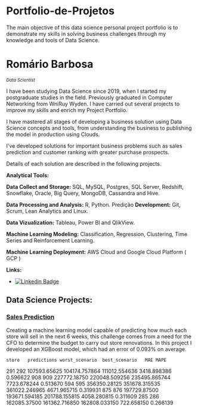 # Portfolio-de-Projetos
The main objective of this data science personal project portfolio is to demonstrate my skills in solving business challenges through my knowledge and tools of Data Science.


# Romário Barbosa
<sub>*Data Scientist*</sub>

I have been studying Data Science since 2019, when I started my postgraduate studies in the field. Previously graduated in Computer Networking from WniRuy Wyden. I have carried out several projects to improve my skills and enrich my Project Portfolio.

I have mastered all stages of developing a business solution using Data Science concepts and tools, from understanding the business to publishing the model in production using Clouds.

I've developed solutions for important business problems such as sales prediction and customer ranking with greater purchase prospects.

Details of each solution are described in the following projects.


**Analytical Tools:**

**Data Collect and Storage:** SQL, MySQL, Postgres, SQL Server, Redshift, Snowflake, Oracle, Big Query, MongoDB, Cassandra and Hive.

**Data Processing and Analysis:** R, Python.
Predição
**Development:** Git, Scrum, Lean Analytics and Linux.

**Data Vizualization:** Tableau, Power BI and QlikView.

**Machine Learning Modeling:** Classification, Regression, Clustering, Time Series and Reinforcement Learning.

**Machine Learning Deployment:** AWS Cloud and Google Cloud Platform ( GCP )  

**Links:**
* [![Linkedin Badge](https://img.shields.io/badge/-LinkedIn-blue?style=flat&logo=LinkedIn&logoColor=white)](https://www.linkedin.com/in/romario-barbosa-744650138/)


## Data Science Projects:

### [Sales Prediction]( https://github.com/romariobarbosa/sales-predict-mobile )

Creating a machine learning model capable of predicting how much each store will sell in the next 6 weeks, this challenge comes from a need for the CFO to determine the budget to carry out store renovations. In this project I developed an XGBoost model, which had an error of 0.093% on average.

	store	predictions	worst_scenario	best_scenario	MAE	MAPE
291	292	107593.65625	104174.757864	111012.554636	3418.898386	0.596622
908	909	227772.18750	220048.509256	235495.865744	7723.678244	0.513670
594	595	356350.28125	351678.315535	361022.246965	4671.965715	0.319931
875	876	197729.87500	193671.594185	201788.155815	4058.280815	0.311609
285	286	162085.37500	161362.716850	162808.033150	722.658150	0.266139
